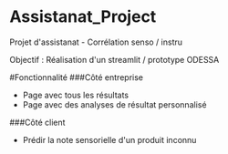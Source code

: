 # Assistanat_Project
Projet d'assistanat - Corrélation senso / instru

Objectif : Réalisation d'un streamlit / prototype ODESSA

#Fonctionnalité 
###Côté entreprise

- Page avec tous les résultats
- Page avec des analyses de résultat personnalisé

###Côté client

- Prédir la note sensorielle d'un produit inconnu 

